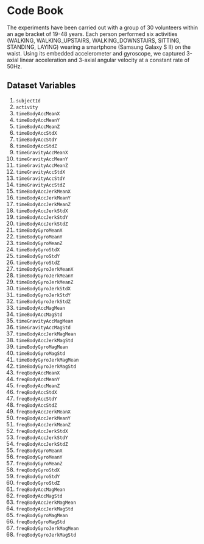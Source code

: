 # Code Book

The experiments have been carried out with a group of 30 volunteers within an age bracket of 19-48 years. Each person performed six activities (WALKING, WALKING_UPSTAIRS, WALKING_DOWNSTAIRS, SITTING, STANDING, LAYING) wearing a smartphone (Samsung Galaxy S II) on the waist. Using its embedded accelerometer and gyroscope, we captured 3-axial linear acceleration and 3-axial angular velocity at a constant rate of 50Hz.

## Dataset Variables

1. `subjectId`               
2. `activity`                
3. `timeBodyAccMeanX`       
4. `timeBodyAccMeanY`        
5. `timeBodyAccMeanZ`        
6. `timeBodyAccStdX`        
7. `timeBodyAccStdY`         
8. `timeBodyAccStdZ`         
9. `timeGravityAccMeanX`    
10. `timeGravityAccMeanY`     
11. `timeGravityAccMeanZ`     
12. `timeGravityAccStdX`     
13. `timeGravityAccStdY`      
14. `timeGravityAccStdZ`      
15. `timeBodyAccJerkMeanX`   
16. `timeBodyAccJerkMeanY`    
17. `timeBodyAccJerkMeanZ`    
18. `timeBodyAccJerkStdX`    
19. `timeBodyAccJerkStdY`     
20. `timeBodyAccJerkStdZ`     
21. `timeBodyGyroMeanX`      
22. `timeBodyGyroMeanY`       
23. `timeBodyGyroMeanZ`       
24. `timeBodyGyroStdX`       
25. `timeBodyGyroStdY`        
26. `timeBodyGyroStdZ`        
27. `timeBodyGyroJerkMeanX`  
28. `timeBodyGyroJerkMeanY`   
29. `timeBodyGyroJerkMeanZ`   
30. `timeBodyGyroJerkStdX`   
31. `timeBodyGyroJerkStdY`    
32. `timeBodyGyroJerkStdZ`    
33. `timeBodyAccMagMean`     
34. `timeBodyAccMagStd`       
35. `timeGravityAccMagMean`   
36. `timeGravityAccMagStd`   
37. `timeBodyAccJerkMagMean`  
38. `timeBodyAccJerkMagStd`   
39. `timeBodyGyroMagMean`    
40. `timeBodyGyroMagStd`      
41. `timeBodyGyroJerkMagMean` 
42. `timeBodyGyroJerkMagStd` 
43. `freqBodyAccMeanX`        
44. `freqBodyAccMeanY`        
45. `freqBodyAccMeanZ`       
46. `freqBodyAccStdX`         
47. `freqBodyAccStdY`         
48. `freqBodyAccStdZ`        
49. `freqBodyAccJerkMeanX`    
50. `freqBodyAccJerkMeanY`    
51. `freqBodyAccJerkMeanZ`   
52. `freqBodyAccJerkStdX`     
53. `freqBodyAccJerkStdY`     
54. `freqBodyAccJerkStdZ`    
55. `freqBodyGyroMeanX`       
56. `freqBodyGyroMeanY`       
57. `freqBodyGyroMeanZ`      
58. `freqBodyGyroStdX`        
59. `freqBodyGyroStdY`        
60. `freqBodyGyroStdZ`       
61. `freqBodyAccMagMean`      
62. `freqBodyAccMagStd`       
63. `freqBodyAccJerkMagMean` 
64. `freqBodyAccJerkMagStd`   
65. `freqBodyGyroMagMean`     
66. `freqBodyGyroMagStd`     
67. `freqBodyGyroJerkMagMean` 
68. `freqBodyGyroJerkMagStd` 
